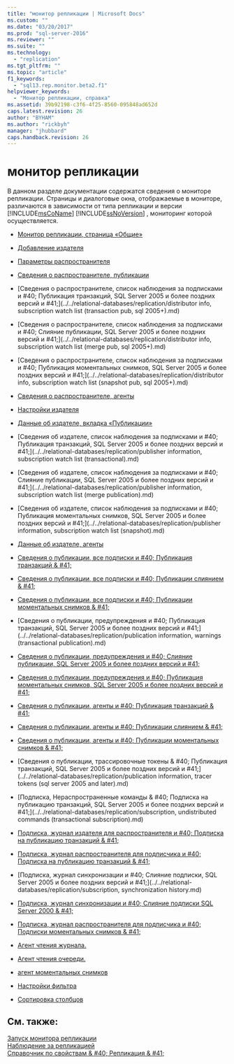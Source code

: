 ```yaml
---
title: "монитор репликации | Microsoft Docs"
ms.custom: ""
ms.date: "03/20/2017"
ms.prod: "sql-server-2016"
ms.reviewer: ""
ms.suite: ""
ms.technology: 
  - "replication"
ms.tgt_pltfrm: ""
ms.topic: "article"
f1_keywords: 
  - "sql13.rep.monitor.beta2.f1"
helpviewer_keywords: 
  - "Монитор репликации, справка"
ms.assetid: 39b92198-c3f6-4f25-8560-095848ad652d
caps.latest.revision: 26
author: "BYHAM"
ms.author: "rickbyh"
manager: "jhubbard"
caps.handback.revision: 26
---
```

# монитор репликации
  В данном разделе документации содержатся сведения о мониторе репликации. Страницы и диалоговые окна, отображаемые в мониторе, различаются в зависимости от типа репликации и версии [!INCLUDE[msCoName](../../includes/msconame-md.md)] [!INCLUDE[ssNoVersion](../../includes/ssnoversion-md.md)] , мониторинг которой осуществляется.  
  
-   [Монитор репликации, страница «Общие»](../../relational-databases/replication/replication-monitor-main-page.md)  
  
-   [Добавление издателя](../../relational-databases/replication/add-publisher.md)  
  
-   [Параметры распространителя](../../relational-databases/replication/distributor-settings.md)  
  
-   [Сведения о распространителе, публикации](../../relational-databases/replication/distributor-information-publications.md)  
  
-   [Сведения о распространителе, список наблюдения за подписками и #40; Публикация транзакций, SQL Server 2005 и более поздних версий и #41;](../../relational-databases/replication/distributor info, subscription watch list (transaction pub, sql 2005+).md)  
  
-   [Сведения о распространителе, список наблюдения за подписками и #40; Слияние публикации, SQL Server 2005 и более поздних версий и #41;](../../relational-databases/replication/distributor info, subscription watch list (merge pub, sql 2005+).md)  
  
-   [Сведения о распространителе, список наблюдения за подписками и #40; Публикация моментальных снимков, SQL Server 2005 и более поздних версий и #41;](../../relational-databases/replication/distributor info, subscription watch list (snapshot pub, sql 2005+).md)  
  
-   [Сведения о распространителе, агенты](../../relational-databases/replication/distributor-information-agents.md)  
  
-   [Настройки издателя](../../relational-databases/replication/publisher-settings.md)  
  
-   [Данные об издателе, вкладка «Публикации»](../../relational-databases/replication/publisher-information-publications.md)  
  
-   [Сведения об издателе, список наблюдения за подписками и #40; Публикация транзакций, SQL Server 2005 и более поздних версий и #41;](../../relational-databases/replication/publisher information, subscription watch list (transactional).md)  
  
-   [Сведения об издателе, список наблюдения за подписками и #40; Слияние публикации, SQL Server 2005 и более поздних версий и #41;](../../relational-databases/replication/publisher information, subscription watch list (merge publication).md)  
  
-   [Сведения об издателе, список наблюдения за подписками и #40; Публикация моментальных снимков, SQL Server 2005 и более поздних версий и #41;](../../relational-databases/replication/publisher information, subscription watch list (snapshot).md)  
  
-   [Данные об издателе, агенты](../../relational-databases/replication/publisher-information-agents.md)  
  
-   [Сведения о публикации, все подписки и #40; Публикация транзакций & #41;](../../relational-databases/replication/publication-information-all-subscriptions-transactional-publication.md)  
  
-   [Сведения о публикации, все подписки и #40; Публикации слиянием & #41;](../../relational-databases/replication/publication-information-all-subscriptions-merge-publication.md)  
  
-   [Сведения о публикации, все подписки и #40; Публикации моментальных снимков & #41;](../../relational-databases/replication/publication-information-all-subscriptions-snapshot-publication.md)  
  
-   [Сведения о публикации, предупреждения и #40; Публикация транзакций, SQL Server 2005 и более поздних версий и #41;](../../relational-databases/replication/publication information, warnings (transactional publication).md)  
  
-   [Сведения о публикации, предупреждения и #40; Слияние публикации, SQL Server 2005 и более поздних версий и #41;](../../relational-databases/replication/publication-information-warnings-merge-publication-sql-server-2005-and-later.md)  
  
-   [Сведения о публикации, предупреждения и #40; Публикация моментальных снимков, SQL Server 2005 и более поздних версий и #41;](../../relational-databases/replication/publication-information-warnings-snapshot-publication-sql-server-2005-and-later.md)  
  
-   [Сведения о публикации, агенты и #40; Публикация транзакций & #41;](../../relational-databases/replication/publication-information-agents-transactional-publication.md)  
  
-   [Сведения о публикации, агенты и #40; Публикации слиянием & #41;](../../relational-databases/replication/publication-information-agents-merge-publication.md)  
  
-   [Сведения о публикации, агенты и #40; Публикации моментальных снимков & #41;](../../relational-databases/replication/publication-information-agents-snapshot-publication.md)  
  
-   [Сведения о публикации, трассировочные токены & #40; Публикация транзакций, SQL Server 2005 и более поздних версий и #41;](../../relational-databases/replication/publication information, tracer tokens (sql server 2005 and later).md)  
  
-   [Подписка, Нераспространенные команды & #40; Подписка на публикацию транзакций, SQL Server 2005 и более поздних версий и #41;](../../relational-databases/replication/subscription, undistributed commands (transactional subscription).md)  
  
-   [Подписка, журнал издателя для распространителя и #40; Подписка на публикацию транзакций & #41;](../../relational-databases/replication/subscription-publisher-to-distributor-history-transactional-subscription.md)  
  
-   [Подписка, журнал распространителя для подписчика и #40; Подписка на публикацию транзакций & #41;](../../relational-databases/replication/subscription-distributor-to-subscriber-history-transactional-subscription.md)  
  
-   [Подписка, журнал синхронизации и #40; Слияние подписки, SQL Server 2005 и более поздних версий и #41;](../../relational-databases/replication/subscription, synchronization history.md)  
  
-   [Подписка, журнал синхронизации и #40; Слияние подписки SQL Server 2000 & #41;](../../relational-databases/replication/subscription-synchronization-history-merge-subscription-sql-server-2000.md)  
  
-   [Подписка, журнал распространителя для подписчика и #40; Подписки моментальных снимков & #41;](../../relational-databases/replication/subscription-distributor-to-subscriber-history-snapshot-subscription.md)  
  
-   [Агент чтения журнала.](../../relational-databases/replication/log-reader-agent.md)  
  
-   [Агент чтения очереди.](../../relational-databases/replication/queue-reader-agent.md)  
  
-   [агент моментальных снимков](../../relational-databases/replication/snapshot-agent.md)  
  
-   [Настройки фильтра](../../relational-databases/replication/filter-settings.md)  
  
-   [Сортировка столбцов](../../relational-databases/replication/sort-columns.md)  
  
## См. также:  
 [Запуск монитора репликации](../../relational-databases/replication/monitor/start-the-replication-monitor.md)   
 [Наблюдение за репликацией](../../relational-databases/replication/monitor/monitoring-replication-overview.md)   
 [Справочник по свойствам & #40; Репликация & #41;](../../relational-databases/replication/properties-reference-replication.md)  
  
  